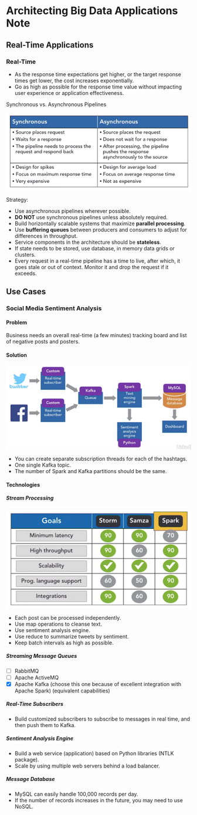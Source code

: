 # Architecting Big Data Applications Note

## Real-Time Applications

### Real-Time

- As the response time expectations get higher, or the target response times get lower, the cost increases exponentially.
- Go as high as possible for the response time value without impacting user experience or application effectiveness.

Synchronous vs. Asynchronous Pipelines

![synchronous-vs-asynchronous-pipelines.png](img/synchronous-vs-asynchronous-pipelines.png)

Strategy:

- Use asynchronous pipelines wherever possible.
- **DO NOT** use synchronous pipelines unless absolutely required.
- Build horizontally scalable systems that maximize **parallel processing**.
- Use **buffering queues** between producers and consumers to adjust for differences in throughput.
- Service components in the architecture should be **stateless**.
- If state needs to be stored, use database, in memory data grids or clusters.
- Every request in a real-time pipeline has a time to live, after which, it goes stale or out of context. Monitor it and drop the request if it exceeds.

## Use Cases

### Social Media Sentiment Analysis

#### Problem

Business needs an overall real-time (a few minutes) tracking board and list of negative posts and posters.

#### Solution

![social-media-sentiment-analysis-solution.png](img/social-media-sentiment-analysis-solution.png)

- You can create separate subscription threads for each of the hashtags.
- One single Kafka topic.
- The number of Spark and Kafka partitions should be the same.

#### Technologies

##### Stream Processing

![social-media-sentiment-analysis-technologies.png](img/social-media-sentiment-analysis-technologies.png)

- Each post can be processed independently.
- Use map operations to cleanse text.
- Use sentiment analysis engine.
- Use reduce to summarize tweets by sentiment.
- Keep batch intervals as high as possible.

##### Streaming Message Queues

- [ ] RabbitMQ
- [ ] Apache ActiveMQ
- [x] Apache Kafka (choose this one because of excellent integration with Apache Spark)
(equivalent capabilities)

##### Real-Time Subscribers

- Build customized subscribers to subscribe to messages in real time, and then push them to Kafka.

##### Sentiment Analysis Engine

- Build a web service (application) based on Python libraries (NTLK package).
- Scale by using multiple web servers behind a load balancer.

##### Message Database

- MySQL can easily handle 100,000 records per day.
- If the number of records increases in the future, you may need to use NoSQL.  
